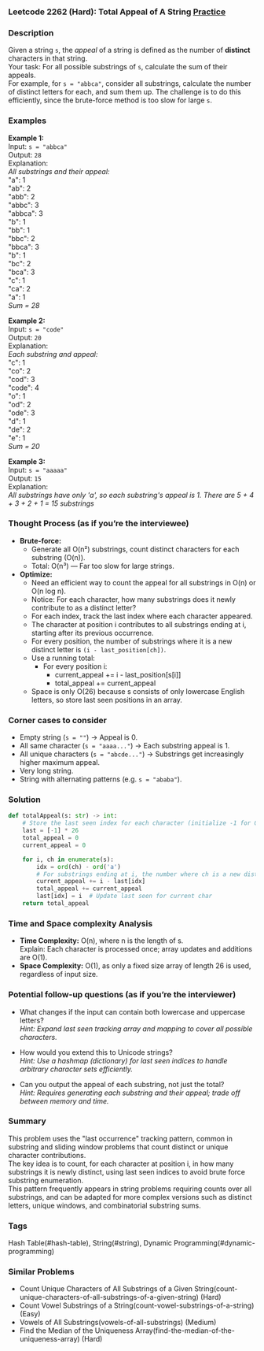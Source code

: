### Leetcode 2262 (Hard): Total Appeal of A String [Practice](https://leetcode.com/problems/total-appeal-of-a-string)

### Description  
Given a string `s`, the *appeal* of a string is defined as the number of **distinct** characters in that string.  
Your task: For all possible substrings of `s`, calculate the sum of their appeals.  
For example, for `s = "abbca"`, consider all substrings, calculate the number of distinct letters for each, and sum them up. The challenge is to do this efficiently, since the brute-force method is too slow for large `s`.

### Examples  

**Example 1:**  
Input: `s = "abbca"`  
Output: `28`  
Explanation:  
*All substrings and their appeal:*  
"a": 1  
"ab": 2  
"abb": 2  
"abbc": 3  
"abbca": 3  
"b": 1  
"bb": 1  
"bbc": 2  
"bbca": 3  
"b": 1  
"bc": 2  
"bca": 3  
"c": 1  
"ca": 2  
"a": 1  
*Sum = 28*  

**Example 2:**  
Input: `s = "code"`  
Output: `20`  
Explanation:  
*Each substring and appeal:*  
"c": 1  
"co": 2  
"cod": 3  
"code": 4  
"o": 1  
"od": 2  
"ode": 3  
"d": 1  
"de": 2  
"e": 1  
*Sum = 20*  

**Example 3:**  
Input: `s = "aaaaa"`  
Output: `15`  
Explanation:  
*All substrings have only 'a', so each substring's appeal is 1. There are 5 + 4 + 3 + 2 + 1 = 15 substrings*  

### Thought Process (as if you’re the interviewee)  
- **Brute-force:**  
  - Generate all O(n²) substrings, count distinct characters for each substring (O(n)).  
  - Total: O(n³) — Far too slow for large strings.
- **Optimize:**  
  - Need an efficient way to count the appeal for all substrings in O(n) or O(n log n).  
  - Notice: For each character, how many substrings does it newly contribute to as a distinct letter?
  - For each index, track the last index where each character appeared.  
  - The character at position i contributes to all substrings ending at i, starting after its previous occurrence.
  - For every position, the number of substrings where it is a new distinct letter is `(i - last_position[ch])`.
  - Use a running total:  
    - For every position i:  
      - current_appeal += i - last_position[s[i]]
      - total_appeal += current_appeal  
  - Space is only O(26) because s consists of only lowercase English letters, so store last seen positions in an array.

### Corner cases to consider  
- Empty string (`s = ""`) → Appeal is 0.
- All same character (`s = "aaaa..."`) → Each substring appeal is 1.
- All unique characters (`s = "abcde..."`) → Substrings get increasingly higher maximum appeal.
- Very long string.
- String with alternating patterns (e.g. `s = "ababa"`).

### Solution

```python
def totalAppeal(s: str) -> int:
    # Store the last seen index for each character (initialize -1 for 0-based index)
    last = [-1] * 26
    total_appeal = 0
    current_appeal = 0

    for i, ch in enumerate(s):
        idx = ord(ch) - ord('a')
        # For substrings ending at i, the number where ch is a new distinct char = i - last[idx]
        current_appeal += i - last[idx]
        total_appeal += current_appeal
        last[idx] = i  # Update last seen for current char
    return total_appeal
```

### Time and Space complexity Analysis  

- **Time Complexity:** O(n), where n is the length of s.  
  Explain: Each character is processed once; array updates and additions are O(1).
- **Space Complexity:** O(1), as only a fixed size array of length 26 is used, regardless of input size.


### Potential follow-up questions (as if you’re the interviewer)  

- What changes if the input can contain both lowercase and uppercase letters?  
  *Hint: Expand last seen tracking array and mapping to cover all possible characters.*

- How would you extend this to Unicode strings?  
  *Hint: Use a hashmap (dictionary) for last seen indices to handle arbitrary character sets efficiently.*

- Can you output the appeal of each substring, not just the total?  
  *Hint: Requires generating each substring and their appeal; trade off between memory and time.*

### Summary
This problem uses the "last occurrence" tracking pattern, common in substring and sliding window problems that count distinct or unique character contributions.  
The key idea is to count, for each character at position i, in how many substrings it is newly distinct, using last seen indices to avoid brute force substring enumeration.  
This pattern frequently appears in string problems requiring counts over all substrings, and can be adapted for more complex versions such as distinct letters, unique windows, and combinatorial substring sums.

### Tags
Hash Table(#hash-table), String(#string), Dynamic Programming(#dynamic-programming)

### Similar Problems
- Count Unique Characters of All Substrings of a Given String(count-unique-characters-of-all-substrings-of-a-given-string) (Hard)
- Count Vowel Substrings of a String(count-vowel-substrings-of-a-string) (Easy)
- Vowels of All Substrings(vowels-of-all-substrings) (Medium)
- Find the Median of the Uniqueness Array(find-the-median-of-the-uniqueness-array) (Hard)
